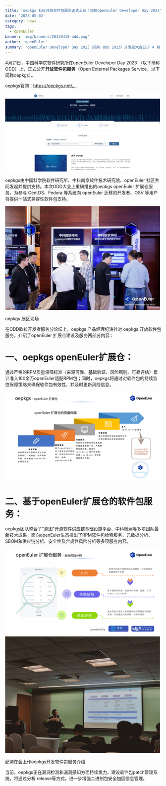 ```yaml
---
title: 'oepkgs 社区开放软件包服务正式上线！亮相openEuler Developer Day 2023'
date: '2023-05-02'
category: news
tags:
  - openEuler
banner: 'img/banners/20230418-odd.png'
author: 'openEuler'
summary: 'openEuler Developer Day 2023（简称 ODD 2023）开发者大会已于 4 月 21号正式在上海落下帷幕'
---
```



4月21日，中国科学院软件研究所在openEuler Developer Day 2023 （以下简称
ODD）上，正式公开**开放软件包服务**（Open External Packages
Service，以下简称oepkgs）。

oepkgs官网：https://oepkgs.net/。

<img src="./media/image1.png" width="500" >

oepkgs由中国科学院软件研究所、中科南京软件技术研究院、openEuler
社区共同发起并提供支持。本次ODD大会上重磅推出的oepkgs openEuler
扩展仓服务，为参与 CentOS、Fedora 等系统向 openEuler 迁移的开发者、OSV
等用户将提供一站式兼容性软件包支持。

<img src="./media/image2.png" width="500" >

oepkgs 展区现场

在ODD欧拉开发者服务分论坛上，oepkgs 产品经理纪涛针对 oepkgs 开放软件包服务，介绍了openEuler
扩展仓建设及服务两部分内容：

# 一、oepkgs openEuler扩展仓：

通过严格的RPM质量保障标准（来源可靠、基础验证、风险甄别、可靠评估）累计准入160余万openEuler适配RPM包；同时，oepkgs将通过对软件包的持续监控保障策略来确保软件包有效性，并及时更新风险信息。

<img src="./media/image3.png" width="500" >

# 二、基于openEuler扩展仓的软件包服务：

oepkgs团队整合了"源图"开源软件供应链基础设施平台、中科微澜等多项团队最新技术成果，面向openEuler生态推出了RPM软件包检索服务、元数据分析、SBOM和供应链分析、安全性及合规性风险分析等多项服务内容。

<img src="./media/image4.png" width="500" >

<img src="./media/image5.png" width="500" >

纪涛在会上作oepkgs开发软件包服务介绍

当前，oepkgs正在漏洞检测和漏洞感知方面持续发力，建设软件包patch管理系统，将通过分析
release等方式，进一步增强二进制包安全加固信息管理。
